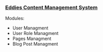 <h3><a href="https://eddiepower.github.io/CMSv2.0/" target="_blank">Eddies Content Management System</a></h3>

<p>
Modules:

<ul>
	<li>User Managment</li>
	<li>User Role Managment</li>
	<li>Pages Managment</li>
	<li>Blog Post Managment</li>
</ul>

</p>
